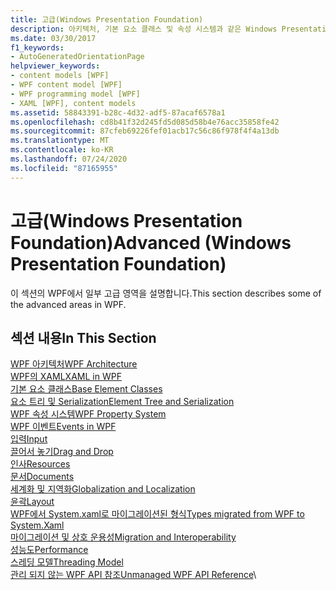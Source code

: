 ```yaml
---
title: 고급(Windows Presentation Foundation)
description: 아키텍처, 기본 요소 클래스 및 속성 시스템과 같은 Windows Presentation Foundation의 고급 항목에 대해 알아봅니다.
ms.date: 03/30/2017
f1_keywords:
- AutoGeneratedOrientationPage
helpviewer_keywords:
- content models [WPF]
- WPF content model [WPF]
- WPF programming model [WPF]
- XAML [WPF], content models
ms.assetid: 58843391-b28c-4d32-adf5-87acaf6578a1
ms.openlocfilehash: cd8b41f32d245fd5d085d58b4e76acc35858fe42
ms.sourcegitcommit: 87cfeb69226fef01acb17c56c86f978f4f4a13db
ms.translationtype: MT
ms.contentlocale: ko-KR
ms.lasthandoff: 07/24/2020
ms.locfileid: "87165955"
---
```

# <a name="advanced-windows-presentation-foundation"></a><span data-ttu-id="08723-103">고급(Windows Presentation Foundation)</span><span class="sxs-lookup"><span data-stu-id="08723-103">Advanced (Windows Presentation Foundation)</span></span>

<span data-ttu-id="08723-104">이 섹션의 WPF에서 일부 고급 영역을 설명합니다.</span><span class="sxs-lookup"><span data-stu-id="08723-104">This section describes some of the advanced areas in WPF.</span></span>

## <a name="in-this-section"></a><span data-ttu-id="08723-105">섹션 내용</span><span class="sxs-lookup"><span data-stu-id="08723-105">In This Section</span></span>

<span data-ttu-id="08723-106">[WPF 아키텍처](wpf-architecture.md)</span><span class="sxs-lookup"><span data-stu-id="08723-106">[WPF Architecture](wpf-architecture.md)</span></span>\
<span data-ttu-id="08723-107">[WPF의 XAML](xaml-in-wpf.md)</span><span class="sxs-lookup"><span data-stu-id="08723-107">[XAML in WPF](xaml-in-wpf.md)</span></span>\
<span data-ttu-id="08723-108">[기본 요소 클래스](base-elements.md)</span><span class="sxs-lookup"><span data-stu-id="08723-108">[Base Element Classes](base-elements.md)</span></span>\
<span data-ttu-id="08723-109">[요소 트리 및 Serialization](element-tree-and-serialization.md)</span><span class="sxs-lookup"><span data-stu-id="08723-109">[Element Tree and Serialization](element-tree-and-serialization.md)</span></span>\
<span data-ttu-id="08723-110">[WPF 속성 시스템](properties-wpf.md)</span><span class="sxs-lookup"><span data-stu-id="08723-110">[WPF Property System](properties-wpf.md)</span></span>\
<span data-ttu-id="08723-111">[WPF 이벤트](events-wpf.md)</span><span class="sxs-lookup"><span data-stu-id="08723-111">[Events in WPF](events-wpf.md)</span></span>\
<span data-ttu-id="08723-112">[입력](input-wpf.md)</span><span class="sxs-lookup"><span data-stu-id="08723-112">[Input](input-wpf.md)</span></span>\
<span data-ttu-id="08723-113">[끌어서 놓기](drag-and-drop.md)</span><span class="sxs-lookup"><span data-stu-id="08723-113">[Drag and Drop](drag-and-drop.md)</span></span>\
<span data-ttu-id="08723-114">[인사](resources-wpf.md)</span><span class="sxs-lookup"><span data-stu-id="08723-114">[Resources](resources-wpf.md)</span></span>\
<span data-ttu-id="08723-115">[문서](documents.md)</span><span class="sxs-lookup"><span data-stu-id="08723-115">[Documents](documents.md)</span></span>\
<span data-ttu-id="08723-116">[세계화 및 지역화](globalization-and-localization.md)</span><span class="sxs-lookup"><span data-stu-id="08723-116">[Globalization and Localization](globalization-and-localization.md)</span></span>\
<span data-ttu-id="08723-117">[윤곽](layout.md)</span><span class="sxs-lookup"><span data-stu-id="08723-117">[Layout](layout.md)</span></span>\
<span data-ttu-id="08723-118">[WPF에서 System.xaml로 마이그레이션된 형식](types-migrated-from-wpf-to-system.md)</span><span class="sxs-lookup"><span data-stu-id="08723-118">[Types migrated from WPF to System.Xaml](types-migrated-from-wpf-to-system.md)</span></span>\
<span data-ttu-id="08723-119">[마이그레이션 및 상호 운용성](migration-and-interoperability.md)</span><span class="sxs-lookup"><span data-stu-id="08723-119">[Migration and Interoperability](migration-and-interoperability.md)</span></span>\
<span data-ttu-id="08723-120">[성능도](performance.md)</span><span class="sxs-lookup"><span data-stu-id="08723-120">[Performance](performance.md)</span></span>\
<span data-ttu-id="08723-121">[스레딩 모델](threading-model.md)</span><span class="sxs-lookup"><span data-stu-id="08723-121">[Threading Model](threading-model.md)</span></span>\
<span data-ttu-id="08723-122">[관리 되지 않는 WPF API 참조](wpf-unmanaged-api-reference.md)</span><span class="sxs-lookup"><span data-stu-id="08723-122">[Unmanaged WPF API Reference](wpf-unmanaged-api-reference.md)</span></span>\
